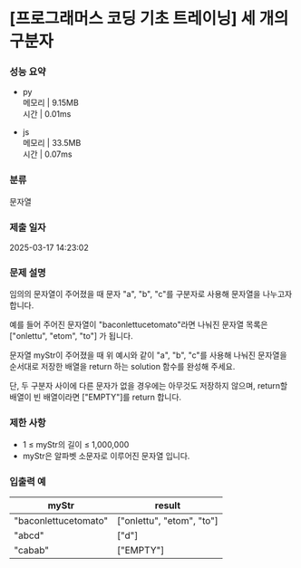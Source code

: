 # [프로그래머스 코딩 기초 트레이닝] 세 개의 구분자

### 성능 요약

- py  
  메모리 | 9.15MB  
  시간 | 0.01ms

- js  
  메모리 | 33.5MB  
  시간 | 0.07ms

### 분류

문자열

### 제출 일자

2025-03-17 14:23:02

### 문제 설명

임의의 문자열이 주어졌을 때 문자 "a", "b", "c"를 구분자로 사용해 문자열을 나누고자 합니다.

예를 들어 주어진 문자열이 "baconlettucetomato"라면 나눠진 문자열 목록은 ["onlettu", "etom", "to"] 가 됩니다.

문자열 myStr이 주어졌을 때 위 예시와 같이 "a", "b", "c"를 사용해 나눠진 문자열을 순서대로 저장한 배열을 return 하는 solution 함수를 완성해 주세요.

단, 두 구분자 사이에 다른 문자가 없을 경우에는 아무것도 저장하지 않으며, return할 배열이 빈 배열이라면 ["EMPTY"]를 return 합니다.

### 제한 사항

- 1 ≤ myStr의 길이 ≤ 1,000,000
- myStr은 알파벳 소문자로 이루어진 문자열 입니다.

### 입출력 예

| myStr                | result                    |
| -------------------- | ------------------------- |
| "baconlettucetomato" | ["onlettu", "etom", "to"] |
| "abcd"               | ["d"]                     |
| "cabab"              | ["EMPTY"]                 |
